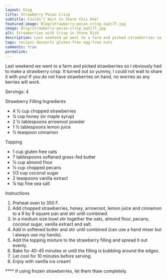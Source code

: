 ```yaml
---
layout: blog
title: Strawberry Pecan Crisp
subtitle: Couldn't Wait to Share this One!
featured-image: Blog/strawberry-pecan-crisp_oq2c77.jpg
image: Blog/strawberry-pecan-crisp_oq2c77.jpg
alt: Strawberries with Crisp in Stone Dish
description: Last weekend we went to a farm and picked strawberries so I obviously had to make a strawberry crisp. It turned out so yummy, I could not wait to share it with you! If you do not have strawberries on hand, no worries as any berries will work.
tags: recipes desserts gluten-free egg-free nuts
comments: true
permalink:
---
```

Last weekend we went to a farm and picked strawberries so I obviously had to make a strawberry crisp. It turned out so yummy, I could not wait to share it with you! If you do not have strawberries on hand, no worries as any berries will work.

Servings: 4

Strawberry Filling
Ingredients
* 4 ½ cup chopped strawberries
* ¼ cup honey (or maple syrup)
* 2 ½ tablespoons arrowroot powder
* 1 ½ tablespoons lemon juice
* ½ teaspoon cinnamon

Topping
* 1 cup gluten free oats
* 7 tablespoons softened grass-fed butter
* ½ cup almond flour
* ½ cup chopped pecans
* 1/3 cup coconut sugar
* 2 teaspoons vanilla extract
* ¼ tsp fine sea salt


Instructions
1. Preheat oven to 350 F.
2. Add chopped strawberries, honey, arrowroot, lemon juice and cinnamon to a 9 by 9 square pan and stir until combined.
3. In a medium size bowl stir together the oats, almond flour, pecans, coconut sugar, vanilla extract and salt.
4. Add in softened butter and stir until combined (can use a hand mixer but I always use my hands).
5. Add the topping mixture to the strawberry filling and spread it out evenly.
6. Bake for 40-45 minutes or until the filling is bubbling around the edges.
7. Let cool for 10 minutes before serving.
8. Enjoy with vanilla ice cream!

**** If using frozen strawberries, let them thaw completely.

